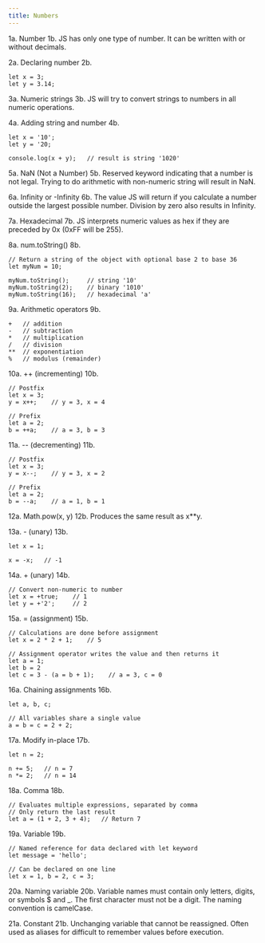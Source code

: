 ```yaml
---
title: Numbers
---
```


1a. Number
1b. JS has only one type of number. It can be written with or without decimals.

2a. Declaring number
2b.
```
let x = 3;
let y = 3.14;
```

3a. Numeric strings
3b. JS will try to convert strings to numbers in all numeric operations.

4a. Adding string and number
4b.
```
let x = '10';
let y = '20;

console.log(x + y);   // result is string '1020'
```

5a. NaN (Not a Number)
5b. Reserved keyword indicating that a number is not legal. Trying to do arithmetic with non-numeric string will result in NaN.

6a. Infinity or -Infinity
6b. The value JS will return if you calculate a number outside the largest possible number. Division by zero also results in Infinity.

7a. Hexadecimal
7b. JS interprets numeric values as hex if they are preceded by 0x (0xFF will be 255).

8a. num.toString()
8b.
```
// Return a string of the object with optional base 2 to base 36
let myNum = 10;

myNum.toString();     // string '10'
myNum.toString(2);    // binary '1010'
myNum.toString(16);   // hexadecimal 'a'
```

9a. Arithmetic operators
9b.
```
+   // addition
-   // subtraction
*   // multiplication
/   // division
**  // exponentiation
%   // modulus (remainder)
```

10a. ++ (incrementing)
10b.
```
// Postfix
let x = 3;
y = x++;    // y = 3, x = 4

// Prefix
let a = 2;
b = ++a;    // a = 3, b = 3
```

11a. -- (decrementing)
11b.
```
// Postfix
let x = 3;
y = x--;    // y = 3, x = 2

// Prefix
let a = 2;
b = --a;    // a = 1, b = 1
```

12a. Math.pow(x, y)
12b. Produces the same result as x**y.

13a. - (unary)
13b.
```
let x = 1;

x = -x;   // -1
```

14a. + (unary)
14b.
```
// Convert non-numeric to number
let x = +true;    // 1
let y = +'2';     // 2
```

15a. = (assignment)
15b.
```
// Calculations are done before assignment
let x = 2 * 2 + 1;    // 5

// Assignment operator writes the value and then returns it
let a = 1;
let b = 2
let c = 3 - (a = b + 1);    // a = 3, c = 0
```

16a. Chaining assignments
16b.
```
let a, b, c;

// All variables share a single value
a = b = c = 2 + 2;
```

17a. Modify in-place
17b.
```
let n = 2;

n += 5;   // n = 7
n *= 2;   // n = 14
```

18a. Comma
18b.
```
// Evaluates multiple expressions, separated by comma
// Only return the last result
let a = (1 + 2, 3 + 4);   // Return 7
```

19a. Variable
19b.
```
// Named reference for data declared with let keyword
let message = 'hello';

// Can be declared on one line
let x = 1, b = 2, c = 3;
```

20a. Naming variable
20b. Variable names must contain only letters, digits, or symbols $ and _. The first character must not be a digit. The naming convention is camelCase.

21a. Constant
21b. Unchanging variable that cannot be reassigned. Often used as aliases for difficult to remember values before execution.